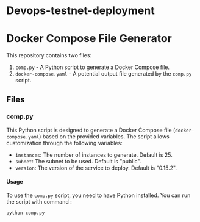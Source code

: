 # Devops-testnet-deployment

# Docker Compose File Generator

This repository contains two files:

1. `comp.py` - A Python script to generate a Docker Compose file.
2. `docker-compose.yaml` - A potential output file generated by the `comp.py` script.

## Files

### comp.py

This Python script is designed to generate a Docker Compose file (`docker-compose.yaml`) based on the provided variables. The script allows customization through the following variables:

- `instances`: The number of instances to generate. Default is 25.
- `subnet`: The subnet to be used. Default is "public".
- `version`: The version of the service to deploy. Default is "0.15.2".

#### Usage

To use the `comp.py` script, you need to have Python installed. You can run the script with command : 

```bash
python comp.py
